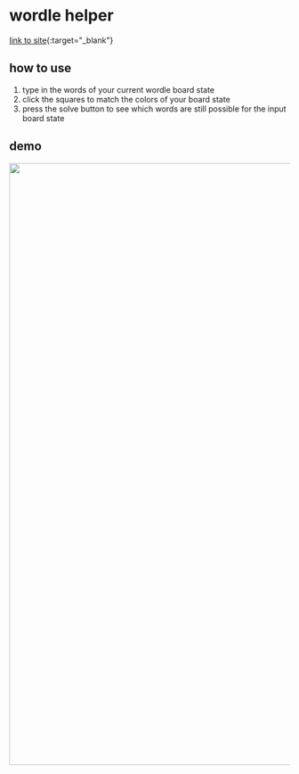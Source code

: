 # wordle helper

[link to site](https://jbanghw.com/wordle/){:target="_blank"}

## how to use

1. type in the words of your current wordle board state
2. click the squares to match the colors of your board state
3. press the solve button to see which words are still possible for the input board state

## demo
<img src="https://github.com/jbanghw/wordle/blob/main/demo.gif" width="720" height="1080">
